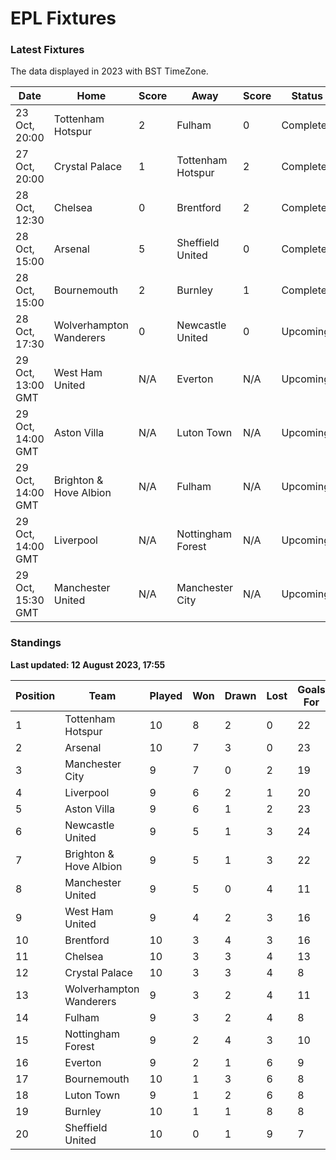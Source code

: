 # EPL Fixtures

### Latest Fixtures

The data displayed in 2023 with BST TimeZone.

<!-- START_TABLE -->
| Date | Home | Score | Away | Score | Status |
|-------------|--------|--------------|--------|--------------|--------|
| 23 Oct, 20:00 | Tottenham Hotspur | 2 | Fulham | 0 | Completed |
| 27 Oct, 20:00 | Crystal Palace | 1 | Tottenham Hotspur | 2 | Completed |
| 28 Oct, 12:30 | Chelsea | 0 | Brentford | 2 | Completed |
| 28 Oct, 15:00 | Arsenal | 5 | Sheffield United | 0 | Completed |
| 28 Oct, 15:00 | Bournemouth | 2 | Burnley | 1 | Completed |
| 28 Oct, 17:30 | Wolverhampton Wanderers | 0 | Newcastle United | 0 | Upcoming |
| 29 Oct, 13:00 GMT | West Ham United | N/A | Everton | N/A | Upcoming |
| 29 Oct, 14:00 GMT | Aston Villa | N/A | Luton Town | N/A | Upcoming |
| 29 Oct, 14:00 GMT | Brighton & Hove Albion | N/A | Fulham | N/A | Upcoming |
| 29 Oct, 14:00 GMT | Liverpool | N/A | Nottingham Forest | N/A | Upcoming |
| 29 Oct, 15:30 GMT | Manchester United | N/A | Manchester City | N/A | Upcoming |
<!-- END_TABLE -->

### Standings

**Last updated: 12 August 2023, 17:55**

<!-- START_STANDINGS -->
| Position | Team | Played | Won | Drawn | Lost | Goals For | Goals Against | Goal Difference | Points |
|----------|------|--------|-----|-------|------|-----------|---------------|-----------------|--------|
| 1 | Tottenham Hotspur | 10 | 8 | 2 | 0 | 22 | 9 | 13 | 26 |
| 2 | Arsenal | 10 | 7 | 3 | 0 | 23 | 8 | 15 | 24 |
| 3 | Manchester City | 9 | 7 | 0 | 2 | 19 | 7 | 12 | 21 |
| 4 | Liverpool | 9 | 6 | 2 | 1 | 20 | 9 | 11 | 20 |
| 5 | Aston Villa | 9 | 6 | 1 | 2 | 23 | 13 | 10 | 19 |
| 6 | Newcastle United | 9 | 5 | 1 | 3 | 24 | 9 | 15 | 16 |
| 7 | Brighton & Hove Albion | 9 | 5 | 1 | 3 | 22 | 18 | 4 | 16 |
| 8 | Manchester United | 9 | 5 | 0 | 4 | 11 | 13 | -2 | 15 |
| 9 | West Ham United | 9 | 4 | 2 | 3 | 16 | 16 | 0 | 14 |
| 10 | Brentford | 10 | 3 | 4 | 3 | 16 | 12 | 4 | 13 |
| 11 | Chelsea | 10 | 3 | 3 | 4 | 13 | 11 | 2 | 12 |
| 12 | Crystal Palace | 10 | 3 | 3 | 4 | 8 | 13 | -5 | 12 |
| 13 | Wolverhampton Wanderers | 9 | 3 | 2 | 4 | 11 | 15 | -4 | 11 |
| 14 | Fulham | 9 | 3 | 2 | 4 | 8 | 15 | -7 | 11 |
| 15 | Nottingham Forest | 9 | 2 | 4 | 3 | 10 | 12 | -2 | 10 |
| 16 | Everton | 9 | 2 | 1 | 6 | 9 | 14 | -5 | 7 |
| 17 | Bournemouth | 10 | 1 | 3 | 6 | 8 | 21 | -13 | 6 |
| 18 | Luton Town | 9 | 1 | 2 | 6 | 8 | 17 | -9 | 5 |
| 19 | Burnley | 10 | 1 | 1 | 8 | 8 | 25 | -17 | 4 |
| 20 | Sheffield United | 10 | 0 | 1 | 9 | 7 | 29 | -22 | 1 |
<!-- END_STANDINGS -->
